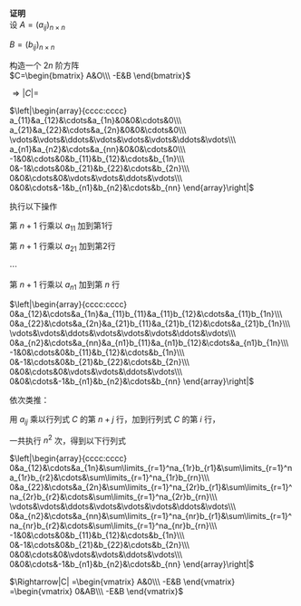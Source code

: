 **证明**    
设 $A=(a_{ij})_{n\times n}$     
    
 $B=(b_{ij})_{n\times n}$     
    
构造一个 $2n$ 阶方阵    
 $C=\begin{bmatrix}    
A&O\\\ -E&B    
\end{bmatrix}$     
    
 $\Rightarrow|C|=$     
    
 $\left|\begin{array}{cccc:cccc}    
a_{11}&a_{12}&\cdots&a_{1n}&0&0&\cdots&0\\\     
a_{21}&a_{22}&\cdots&a_{2n}&0&0&\cdots&0\\\     
\vdots&\vdots&\ddots&\vdots&\vdots&\vdots&\ddots&\vdots\\\     
a_{n1}&a_{n2}&\cdots&a_{nn}&0&0&\cdots&0\\\     
-1&0&\cdots&0&b_{11}&b_{12}&\cdots&b_{1n}\\\     
0&-1&\cdots&0&b_{21}&b_{22}&\cdots&b_{2n}\\\     
0&0&\cdots&0&\vdots&\vdots&\ddots&\vdots\\\     
0&0&\cdots&-1&b_{n1}&b_{n2}&\cdots&b_{nn}    
\end{array}\right|$     
    
执行以下操作    
    
第 $n+1$ 行乘以 $a_{11}$ 加到第1行    
    
第 $n+1$ 行乘以 $a_{21}$ 加到第2行    
    
 $\cdots$     
    
第 $n+1$ 行乘以 $a_{n1}$ 加到第 $n$ 行    
    
 $\left|\begin{array}{cccc:cccc}    
0&a_{12}&\cdots&a_{1n}&a_{11}b_{11}&a_{11}b_{12}&\cdots&a_{11}b_{1n}\\\     
0&a_{22}&\cdots&a_{2n}&a_{21}b_{11}&a_{21}b_{12}&\cdots&a_{21}b_{1n}\\\     
\vdots&\vdots&\ddots&\vdots&\vdots&\vdots&\ddots&\vdots\\\     
0&a_{n2}&\cdots&a_{nn}&a_{n1}b_{11}&a_{n1}b_{12}&\cdots&a_{n1}b_{1n}\\\     
-1&0&\cdots&0&b_{11}&b_{12}&\cdots&b_{1n}\\\     
0&-1&\cdots&0&b_{21}&b_{22}&\cdots&b_{2n}\\\     
0&0&\cdots&0&\vdots&\vdots&\ddots&\vdots\\\     
0&0&\cdots&-1&b_{n1}&b_{n2}&\cdots&b_{nn}    
\end{array}\right|$     
    
依次类推：    
    
用 $a_{ij}$ 乘以行列式 $C$ 的第 $n+j$ 行，加到行列式 $C$ 的第 $i$ 行，    
    
一共执行 $n^2$ 次，得到以下行列式    
    
 $\left|\begin{array}{cccc:cccc}    
0&a_{12}&\cdots&a_{1n}&\sum\limits_{r=1}^na_{1r}b_{r1}&\sum\limits_{r=1}^na_{1r}b_{r2}&\cdots&\sum\limits_{r=1}^na_{1r}b_{rn}\\\     
0&a_{22}&\cdots&a_{2n}&\sum\limits_{r=1}^na_{2r}b_{r1}&\sum\limits_{r=1}^na_{2r}b_{r2}&\cdots&\sum\limits_{r=1}^na_{2r}b_{rn}\\\     
\vdots&\vdots&\ddots&\vdots&\vdots&\vdots&\ddots&\vdots\\\     
0&a_{n2}&\cdots&a_{nn}&\sum\limits_{r=1}^na_{nr}b_{r1}&\sum\limits_{r=1}^na_{nr}b_{r2}&\cdots&\sum\limits_{r=1}^na_{nr}b_{rn}\\\     
-1&0&\cdots&0&b_{11}&b_{12}&\cdots&b_{1n}\\\     
0&-1&\cdots&0&b_{21}&b_{22}&\cdots&b_{2n}\\\     
0&0&\cdots&0&\vdots&\vdots&\ddots&\vdots\\\     
0&0&\cdots&-1&b_{n1}&b_{n2}&\cdots&b_{nn}    
\end{array}\right|$     
    
    
    
 $\Rightarrow|C|    
=\begin{vmatrix}    
A&0\\\ -E&B    
\end{vmatrix}    
=\begin{vmatrix}    
0&AB\\\ -E&B    
\end{vmatrix}$     
    
